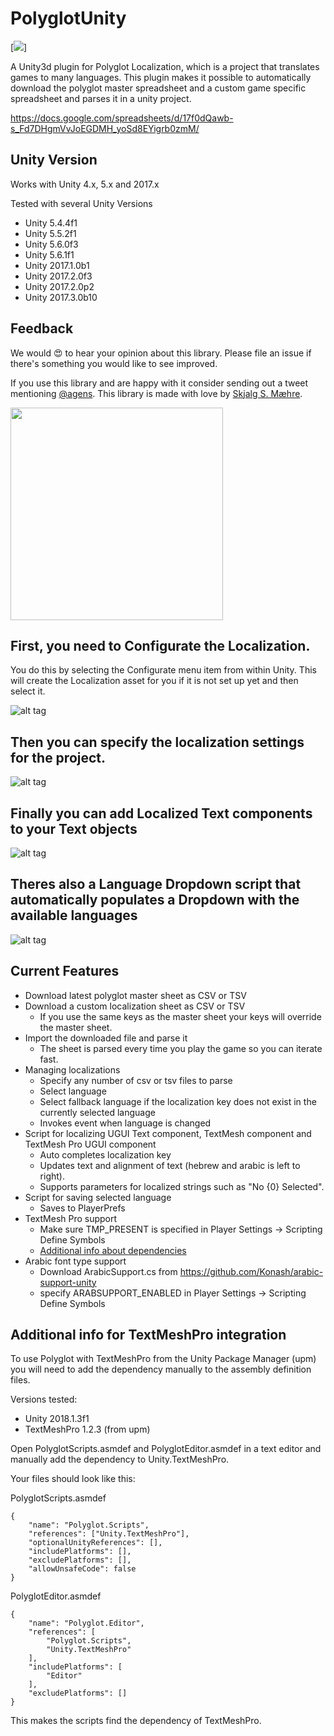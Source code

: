 # PolyglotUnity

[<img src="http://i2.photobucket.com/albums/y39/karmis/Polyglot/parrot_medium_zpsomejqg3q.png" />]

A Unity3d plugin for Polyglot Localization, which is a project that translates games to many languages. This plugin makes it possible to automatically download the polyglot master spreadsheet and a custom game specific spreadsheet and parses it in a unity project.

https://docs.google.com/spreadsheets/d/17f0dQawb-s_Fd7DHgmVvJoEGDMH_yoSd8EYigrb0zmM/

## Unity Version

Works with Unity 4.x, 5.x and 2017.x

Tested with several Unity Versions
* Unity 5.4.4f1
* Unity 5.5.2f1
* Unity 5.6.0f3
* Unity 5.6.1f1
* Unity 2017.1.0b1
* Unity 2017.2.0f3
* Unity 2017.2.0p2
* Unity 2017.3.0b10

## Feedback

We would 😍 to hear your opinion about this library. Please file an issue if there's something you would like to see improved.

If you use this library and are happy with it consider sending out a tweet mentioning [@agens](https://twitter.com/agens). This library is made with love by [Skjalg S. Mæhre](https://github.com/Skjalgsm).

[<img src="http://static.agens.no/images/agens_logo_w_slogan_avenir_medium.png" width="340" />](http://agens.no/)

## First, you need to Configurate the Localization.
You do this by selecting the Configurate menu item from within Unity.
This will create the Localization asset for you if it is not set up yet and then select it.

![alt tag](https://raw.githubusercontent.com/agens-no/PolyglotUnity/master/meta/Configurate.png)

## Then you can specify the localization settings for the project.

![alt tag](https://raw.githubusercontent.com/agens-no/PolyglotUnity/master/meta/LocalizationAsset.png)

## Finally you can add Localized Text components to your Text objects

![alt tag](https://raw.githubusercontent.com/agens-no/PolyglotUnity/master/meta/LocalizedText.gif)

## Theres also a Language Dropdown script that automatically populates a Dropdown with the available languages
![alt tag](https://raw.githubusercontent.com/agens-no/PolyglotUnity/master/meta/LanguageDropdown.png)

## Current Features
- Download latest polyglot master sheet as CSV or TSV
- Download a custom localization sheet as CSV or TSV
    - If you use the same keys as the master sheet your keys will override the master sheet.
- Import the downloaded file and parse it
    - The sheet is parsed every time you play the game so you can iterate fast.
- Managing localizations
	- Specify any number of csv or tsv files to parse
	- Select language
	- Select fallback language if the localization key does not exist in the currently selected language
	- Invokes event when language is changed
- Script for localizing UGUI Text component, TextMesh component and TextMesh Pro UGUI component
	- Auto completes localization key
	- Updates text and alignment of text (hebrew and arabic is left to right).
	- Supports parameters for localized strings such as "No {0} Selected".
- Script for saving selected language
	- Saves to PlayerPrefs
- TextMesh Pro support
    - Make sure TMP_PRESENT is specified in Player Settings -> Scripting Define Symbols
    - [Additional info about dependencies](#additional-info-for-textmeshpro-integration)
- Arabic font type support
    - Download ArabicSupport.cs from https://github.com/Konash/arabic-support-unity
    - specify ARABSUPPORT_ENABLED in Player Settings -> Scripting Define Symbols

## Additional info for TextMeshPro integration

To use Polyglot with TextMeshPro from the Unity Package Manager (upm) you will need to add the dependency manually to the assembly definition files.

Versions tested:
* Unity 2018.1.3f1
* TextMeshPro 1.2.3 (from upm)

Open PolyglotScripts.asmdef and PolyglotEditor.asmdef in a text editor and manually add the dependency to Unity.TextMeshPro.

Your files should look like this:

PolyglotScripts.asmdef
```
{
    "name": "Polyglot.Scripts",
    "references": ["Unity.TextMeshPro"],
    "optionalUnityReferences": [],
    "includePlatforms": [],
    "excludePlatforms": [],
    "allowUnsafeCode": false
}
```
PolyglotEditor.asmdef
```
{
    "name": "Polyglot.Editor",
    "references": [
        "Polyglot.Scripts",
        "Unity.TextMeshPro"
    ],
    "includePlatforms": [
        "Editor"
    ],
    "excludePlatforms": []
}
```
This makes the scripts find the dependency of TextMeshPro.